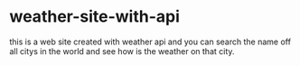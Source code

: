 # weather-site-with-api
this is a web site created with weather api and you can search the name off all citys in the world and see how is the weather on that city.
